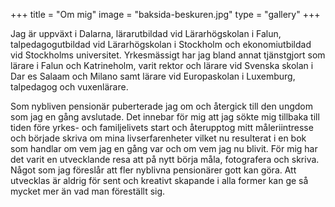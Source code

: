 +++
title = "Om mig"
image = "baksida-beskuren.jpg"
type = "gallery"
+++

Jag är uppväxt i Dalarna, lärarutbildad vid Lärarhögskolan i Falun, talpedagogutbildad vid Lärarhögskolan i Stockholm och ekonomiutbildad vid Stockholms universitet. Yrkesmässigt har jag bland annat tjänstgjort som lärare i Falun och Katrineholm, varit rektor och lärare vid Svenska skolan i Dar es Salaam och Milano samt lärare vid Europaskolan i Luxemburg, talpedagog och vuxenlärare.  

Som nybliven pensionär puberterade jag om och återgick till den ungdom som jag en gång avslutade. Det innebar för mig att jag sökte mig tillbaka till tiden före yrkes- och familjelivets start och återupptog mitt måleriintresse och började skriva om mina livserfarenheter vilket nu resulterat i en bok som handlar om vem jag en gång var och om vem jag nu blivit. För mig har det varit en utvecklande resa att på nytt börja måla, fotografera och skriva. Något som jag föreslår att fler nyblivna pensionärer gott kan göra. Att utvecklas är aldrig för sent och kreativt skapande i alla former kan ge så mycket mer än vad man föreställt sig.
